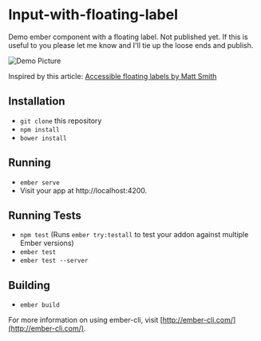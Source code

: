 # Input-with-floating-label

Demo ember component with a floating label. Not published yet.
If this is useful to you please let me know and I'll tie up the loose ends and
publish.

![Demo Picture](https://gifcannon.s3.amazonaws.com/screencast_2016-10-13_00-37-21.gif)

Inspired by this article:
[Accessible floating labels by Matt Smith](http://allthingssmitty.com/2016/09/25/accessible-floating-labels/)

## Installation

* `git clone` this repository
* `npm install`
* `bower install`

## Running

* `ember serve`
* Visit your app at http://localhost:4200.

## Running Tests

* `npm test` (Runs `ember try:testall` to test your addon against multiple Ember versions)
* `ember test`
* `ember test --server`

## Building

* `ember build`

For more information on using ember-cli, visit [http://ember-cli.com/](http://ember-cli.com/).
